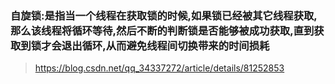 ### 自旋锁:是指当一个线程在获取锁的时候,如果锁已经被其它线程获取,那么该线程将循环等待,然后不断的判断锁是否能够被成功获取,直到获取到锁才会退出循环,从而避免线程间切换带来的时间损耗

> https://blog.csdn.net/qq_34337272/article/details/81252853

